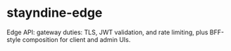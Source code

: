 ﻿# stayndine-edge

Edge API: gateway duties: TLS, JWT validation, and rate limiting, plus BFF-style composition for client and admin UIs.
